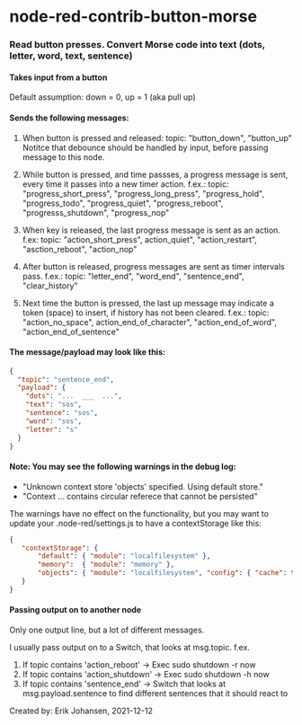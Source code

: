 # node-red-contrib-button-morse
### Read button presses. Convert Morse code into text (dots, letter, word, text, sentence)

#### Takes input from a button
Default assumption: down = 0, up = 1 (aka pull up)


#### Sends the following messages:

1) When button is pressed and released:
   topic: "button_down", "button_up"
   Notitce that debounce should be handled by input, before passing message to this node.

2) While button is pressed, and time passses, a progress message is sent,
   every time it passes into a new timer action.
   f.ex.:
   topic: "progress_short_press", "progress_long_press", "progress_hold", "progress_todo", "progress_quiet", "progress_reboot", "progresss_shutdown", "progress_nop"

3) When key is released, the last progress message is sent as an action.
   f.ex:
   topic: "action_short_press", action_quiet", "action_restart", "asction_reboot", "action_nop"

4) After button is released, progress messages are sent as timer intervals pass.
   f.ex.:
   topic: "letter_end", "word_end", "sentence_end", "clear_history"

5) Next time the button is pressed, the last up message may indicate a token (space) to insert, if history has not been cleared.
   f.ex.:
   topic: "action_no_space", action_end_of_character", "action_end_of_word", "action_end_of_sentence"

#### The message/payload may look like this:
```json
{
  "topic": "sentence_end",
  "payload": {
    "dots": "...  ___  ...",
    "text": "sos",
    "sentence": "sos",
    "word": "sos",
    "letter": "s"
  }
}
```

#### Note: You may see the following warnings in the debug log:  
-  "Unknown context store 'objects' specified. Using default store."
-  "Context ... contains circular referece that cannot be persisted"

  The warnings have no effect on the functionality, but you may want to
  update your .node-red/settings.js to have a contextStorage like this:
  ```json
  {
     "contextStorage": {
         "default": { "module": "localfilesystem" },
         "memory":  { "module": "memory" },
         "objects": { "module": "localfilesystem", "config": { "cache": true, "flushInterval": 28800 } }
     }
  }
   ```
#### Passing output on to another node
Only one output line, but a lot of different messages.

I usually pass output on to a Switch, that looks at msg.topic. f.ex.
1) If topic contains 'action_reboot' -> Exec sudo shutdown -r now
2) If topic contains 'action_shutdown' -> Exec sudo shutdown -h now
3) If topic contains 'sentence_end' -> Switch that looks at msg.payload.sentence to find different sentences that it should react to
   
Created by: Erik Johansen, 2021-12-12

